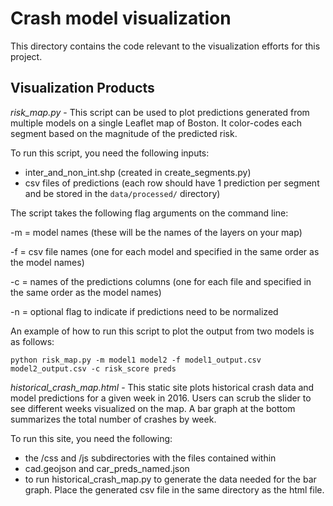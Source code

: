 # Crash model visualization

This directory contains the code relevant to the visualization efforts for this project.

## Visualization Products

_risk_map.py_ - This script can be used to plot predictions generated from multiple models on a single Leaflet map of Boston.  It color-codes each segment based on the magnitude of the predicted risk.

To run this script, you need the following inputs:
- inter_and_non_int.shp (created in create_segments.py)
- csv files of predictions (each row should have 1 prediction per segment and be stored in the `data/processed/` directory)

The script takes the following flag arguments on the command line:

-m = model names (these will be the names of the layers on your map)

-f = csv file names (one for each model and specified in the same order as the model names)

-c = names of the predictions columns (one for each file and specified in the same order as the model names)

-n = optional flag to indicate if predictions need to be normalized

An example of how to run this script to plot the output from two models is as follows:
```
python risk_map.py -m model1 model2 -f model1_output.csv model2_output.csv -c risk_score preds
```

_historical_crash_map.html_ - This static site plots historical crash data and model predictions for a given week in 2016.  Users can scrub the slider to see different weeks visualized on the map.  A bar graph at the bottom summarizes the total number of crashes by week.

To run this site, you need the following:
- the /css and /js subdirectories with the files contained within
- cad.geojson and car_preds_named.json
- to run historical_crash_map.py to generate the data needed for the bar graph.  Place the generated csv file in the same directory as the html file.

